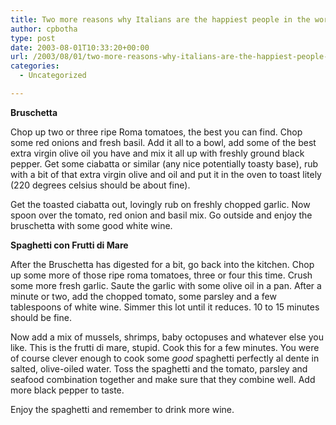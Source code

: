 ```yaml
---
title: Two more reasons why Italians are the happiest people in the world
author: cpbotha
type: post
date: 2003-08-01T10:33:20+00:00
url: /2003/08/01/two-more-reasons-why-italians-are-the-happiest-people-in-the-world/
categories:
  - Uncategorized

---
```

**Bruschetta**

Chop up two or three ripe Roma tomatoes, the best you can find. Chop some red onions and fresh basil. Add it all to a bowl, add some of the best extra virgin olive oil you have and mix it all up with freshly ground black pepper. Get some ciabatta or similar (any nice potentially toasty base), rub with a bit of that extra virgin olive and oil and put it in the oven to toast litely (220 degrees celsius should be about fine).

Get the toasted ciabatta out, lovingly rub on freshly chopped garlic. Now spoon over the tomato, red onion and basil mix. Go outside and enjoy the bruschetta with some good white wine.

**Spaghetti con Frutti di Mare**

After the Bruschetta has digested for a bit, go back into the kitchen. Chop up some more of those ripe roma tomatoes, three or four this time. Crush some more fresh garlic. Saute the garlic with some olive oil in a pan. After a minute or two, add the chopped tomato, some parsley and a few tablespoons of white wine. Simmer this lot until it reduces. 10 to 15 minutes should be fine.

Now add a mix of mussels, shrimps, baby octopuses and whatever else you like. This is the frutti di mare, stupid. Cook this for a few minutes. You were of course clever enough to cook some _good_ spaghetti perfectly al dente in salted, olive-oiled water. Toss the spaghetti and the tomato, parsley and seafood combination together and make sure that they combine well. Add more black pepper to taste.

Enjoy the spaghetti and remember to drink more wine.